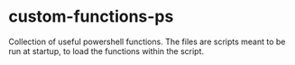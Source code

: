 # custom-functions-ps
Collection of useful powershell functions.
The files are scripts meant to be run at startup, to load the functions within the script.


